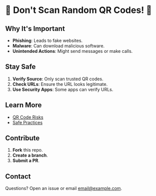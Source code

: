 # 🚫 Don't Scan Random QR Codes! 📱

## Why It's Important
- **Phishing**: Leads to fake websites.
- **Malware**: Can download malicious software.
- **Unintended Actions**: Might send messages or make calls.

## Stay Safe
1. **Verify Source**: Only scan trusted QR codes.
2. **Check URLs**: Ensure the URL looks legitimate.
3. **Use Security Apps**: Some apps can verify URLs.

## Learn More
- [QR Code Risks](https://www.security.org/digital-safety/qr-code-scams/)
- [Safe Practices](https://www.cyber.gov.au/acsc/view-all-content/publications/qr-codes)

## Contribute
1. **Fork** this repo.
2. **Create a branch**.
3. **Submit a PR**.

## Contact
Questions? Open an issue or email [email@example.com](mailto:email@example.com).
